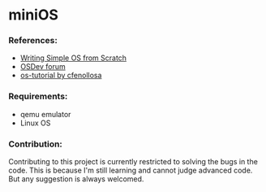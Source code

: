 # miniOS

### References:
* [Writing Simple OS from Scratch](http://www.cs.bham.ac.uk/~exr/lectures/opsys/10_11/lectures/os-dev.pdf)
* [OSDev forum](http://forum.osdev.org/)
* [os-tutorial by cfenollosa](https://github.com/cfenollosa/os-tutorial)

### Requirements:
* qemu emulator
* Linux OS

### Contribution:
Contributing to this project is currently restricted to solving the bugs in the code. This is because I'm still learning and cannot judge advanced code.
But any suggestion is always welcomed.